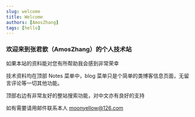 ```yaml
---
slug: welcome
title: Welcome
authors: [AmosZhang]
tags: [hello]
---
```


### 欢迎来到张君歆（AmosZhang）的个人技术站

如果本站的资料能对您有所帮助我会感到非常荣幸

技术资料均在顶部 Notes 菜单中，blog 菜单只是个简单的类博客信息页面，无留言评论等一切其他功能。

顶部右边有非常友好的整站搜索功能，对中文亦有良好的支持

如有需要请用邮件联系本人 moonyellow@126.com


